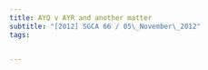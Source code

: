 ```yaml
---
title: AYQ v AYR and another matter 
subtitle: "[2012] SGCA 66 / 05\_November\_2012"
tags:


---
```


